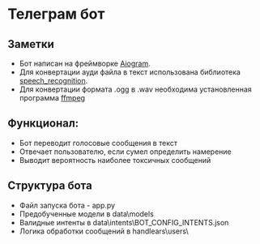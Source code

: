 # Телеграм бот

## Заметки
+ Бот написан на фреймворке [Aiogram](https://docs.aiogram.dev/en/latest/).
+ Для конвертации ауди файла в текст использована библиотека [speech_recognition](https://pypi.org/project/SpeechRecognition/).
+ Для конвертации формата .ogg в .wav необходима установленная программа [ffmpeg](https://ffmpeg.org/)

## Функционал:
+ Бот переводит голосовые сообщения в текст
+ Отвечает пользователю, если сумел определить намерение
+ Выводит вероятность наиболее токсичных сообщений


## Cтруктура бота

+ Файл запуска бота - app.py
+ Предобученные модели в data\models
+ Валидные интенты в data\intents\BOT_CONFIG_INTENTS.json
+ Логика обработки сообщений в handlears\users\

